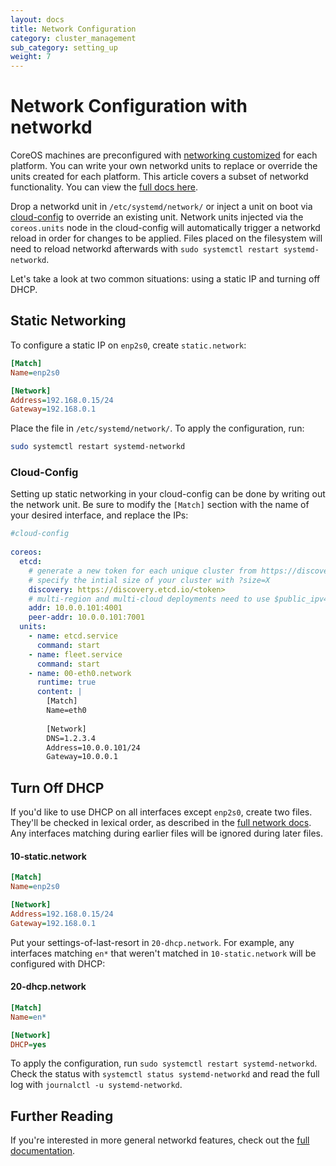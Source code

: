 ```yaml
---
layout: docs
title: Network Configuration
category: cluster_management
sub_category: setting_up
weight: 7
---
```


# Network Configuration with networkd

CoreOS machines are preconfigured with [networking customized]({{site.url}}/docs/sdk-distributors/distributors/notes-for-distributors) for each platform. You can write your own networkd units to replace or override the units created for each platform. This article covers a subset of networkd functionality. You can view the [full docs here](http://www.freedesktop.org/software/systemd/man/systemd-networkd.service.html).

Drop a networkd unit in `/etc/systemd/network/` or inject a unit on boot via [cloud-config]({{site.url}}/docs/cluster-management/setup/cloudinit-cloud-config/#coreos) to override an existing unit. Network units injected via the `coreos.units` node in the cloud-config will automatically trigger a networkd reload in order for changes to be applied. Files placed on the filesystem will need to reload networkd afterwards with `sudo systemctl restart systemd-networkd`.

Let's take a look at two common situations: using a static IP and turning off DHCP.

## Static Networking

To configure a static IP on `enp2s0`, create `static.network`:

```ini
[Match]
Name=enp2s0

[Network]
Address=192.168.0.15/24
Gateway=192.168.0.1
```

Place the file in `/etc/systemd/network/`. To apply the configuration, run:

```sh
sudo systemctl restart systemd-networkd
```

### Cloud-Config

Setting up static networking in your cloud-config can be done by writing out the network unit. Be sure to modify the `[Match]` section with the name of your desired interface, and replace the IPs:

```yaml
#cloud-config
 
coreos:
  etcd:
    # generate a new token for each unique cluster from https://discovery.etcd.io/new?size=3
    # specify the intial size of your cluster with ?size=X
    discovery: https://discovery.etcd.io/<token>
    # multi-region and multi-cloud deployments need to use $public_ipv4
    addr: 10.0.0.101:4001
    peer-addr: 10.0.0.101:7001
  units:
    - name: etcd.service
      command: start
    - name: fleet.service
      command: start
    - name: 00-eth0.network
      runtime: true
      content: |
        [Match]
        Name=eth0
 
        [Network]
        DNS=1.2.3.4
        Address=10.0.0.101/24
        Gateway=10.0.0.1
```

## Turn Off DHCP

If you'd like to use DHCP on all interfaces except `enp2s0`, create two files. They'll be checked in lexical order, as described in the [full network docs](http://www.freedesktop.org/software/systemd/man/systemd-networkd.service.html). Any interfaces matching during earlier files will be ignored during later files.

#### 10-static.network

```ini
[Match]
Name=enp2s0

[Network]
Address=192.168.0.15/24
Gateway=192.168.0.1
```

Put your settings-of-last-resort in `20-dhcp.network`. For example, any interfaces matching `en*` that weren't matched in `10-static.network` will be configured with DHCP:

#### 20-dhcp.network

```ini
[Match]
Name=en*

[Network]
DHCP=yes
```

To apply the configuration, run `sudo systemctl restart systemd-networkd`. Check the status with `systemctl status systemd-networkd` and read the full log with `journalctl -u systemd-networkd`.

## Further Reading

If you're interested in more general networkd features, check out the [full documentation](http://www.freedesktop.org/software/systemd/man/systemd-networkd.service.html).